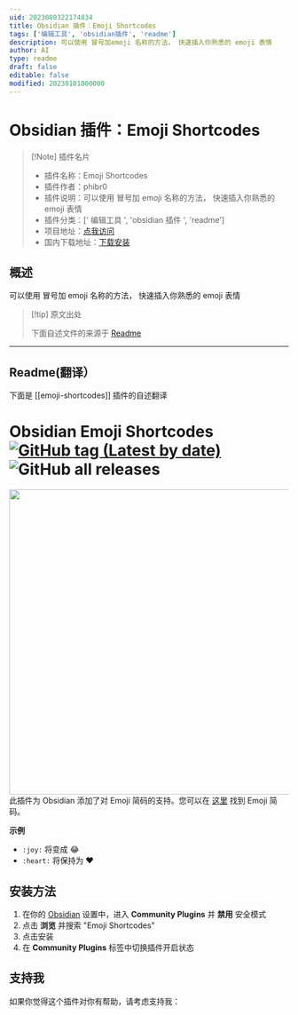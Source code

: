 ```yaml
---
uid: 2023080322174834
title: Obsidian 插件：Emoji Shortcodes
tags: ['编辑工具', 'obsidian插件', 'readme']
description: 可以使用 冒号加emoji 名称的方法， 快速插入你熟悉的 emoji 表情
author: AI
type: readme
draft: false
editable: false
modified: 20230101000000
---
```


# Obsidian 插件：Emoji Shortcodes

> [!Note] 插件名片
> - 插件名称：Emoji Shortcodes
> - 插件作者：phibr0
> - 插件说明：可以使用 冒号加 emoji 名称的方法， 快速插入你熟悉的 emoji 表情
> - 插件分类：[' 编辑工具 ', 'obsidian 插件 ', 'readme']
> - 项目地址：[点我访问](https://github.com/phibr0/obsidian-emoji-shortcodes)
> - 国内下载地址：[下载安装](https://pkmer.cn/products/plugin/pluginMarket/?emoji-shortcodes)

## 概述

可以使用 冒号加 emoji 名称的方法， 快速插入你熟悉的 emoji 表情

> [!tip] 原文出处
>
>下面自述文件的来源于 [Readme](https://ghproxy.net/https://raw.githubusercontent.com/phibr0/obsidian-emoji-shortcodes/master/README.md)
>

---

## Readme(翻译）

下面是 [[emoji-shortcodes]] 插件的自述翻译

# Obsidian Emoji Shortcodes [![GitHub tag (Latest by date)](https://img.shields.io/github/v/tag/phibr0/obsidian-emoji-shortcodes)](https://github.com/phibr0/obsidian-emoji-shortcodes/releases) ![GitHub all releases](https://img.shields.io/github/downloads/phibr0/obsidian-emoji-shortcodes/total)

<img align="right" width="550" src="https://user-images.githubusercontent.com/59741989/129605183-1295bfbb-760d-4b45-bf94-452f38f2b54c.gif">

此插件为 Obsidian 添加了对 Emoji 简码的支持。您可以在 [这里](https://emojipedia.org/) 找到 Emoji 简码。

**示例**

- `:joy:` 将变成 😂
- `:heart:` 将保持为 :heart:

## 安装方法

1. 在你的 [Obsidian](https://www.obsidian.md) 设置中，进入 **Community Plugins** 并 **禁用** 安全模式
2. 点击 **浏览** 并搜索 "Emoji Shortcodes"
3. 点击安装
4. 在 **Community Plugins** 标签中切换插件开启状态

## 支持我

如果你觉得这个插件对你有帮助，请考虑支持我：
